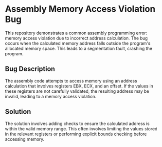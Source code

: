 # Assembly Memory Access Violation Bug

This repository demonstrates a common assembly programming error: memory access violation due to incorrect address calculation.  The bug occurs when the calculated memory address falls outside the program's allocated memory space. This leads to a segmentation fault, crashing the program.

## Bug Description

The assembly code attempts to access memory using an address calculation that involves registers EBX, ECX, and an offset. If the values in these registers are not carefully validated, the resulting address may be invalid, leading to a memory access violation.

## Solution

The solution involves adding checks to ensure the calculated address is within the valid memory range.  This often involves limiting the values stored in the relevant registers or performing explicit bounds checking before accessing memory.
